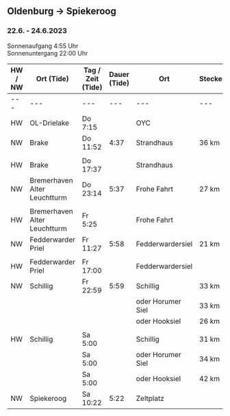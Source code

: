 ## Oldenburg → Spiekeroog

### 22.6. - 24.6.2023

Sonnenaufgang 4:55 Uhr \
Sonnenuntergang 22:00 Uhr 

| HW / NW | Ort (Tide)                   | Tag / Zeit (Tide) | Dauer (Tide) | Ort               | Stecke | Ab / An | Dauer |
|---------|------------------------------|-------------------|--------------|-------------------|--------|---------|-------|
| ---     | ---                          | ---               | ---          | ---               | ---    | ---     | ---   |
| HW      | OL-Drielake                  | Do 7:15           |              | OYC               |        | 6:00    |       |
| NW      | Brake                        | Do 11:52          | 4:37         | Strandhaus        | 36 km  | 11:00   | 5:00  |
|         |                              |                   |              |                   |        |         |       |
| HW      | Brake                        | Do 17:37          |              | Strandhaus        |        | 17:30   |       |
| NW      | Bremerhaven Alter Leuchtturm | Do 23:14          | 5:37         | Frohe Fahrt       | 27 km  | 21:30   | 4:00  |
|         |                              |                   |              |                   |        |         |       |
| HW      | Bremerhaven Alter Leuchtturm | Fr 5:25           |              | Frohe Fahrt       |        | 4:15    |       |
| NW      | Fedderwarder Priel           | Fr 11:27          | 5:58         | Fedderwardersiel  | 21 km  | 7:45    | 3:30  |
|         |                              |                   |              |                   |        |         |       |
| HW      | Fedderwarder Priel           | Fr 17:00          |              | Fedderwardersiel  |        | 15:00   |       |
| NW      | Schillig                     | Fr 22:59          | 5:59         | Schillig          | 33 km  | 20:30   | 5:30  |
|         |                              |                   |              | oder Horumer Siel | 33 km  | 20:30   | 5:30  |
|         |                              |                   |              | oder Hooksiel     | 26 km  | 19:30   | 4:30  |
|         |                              |                   |              |                   |        |         |       |
| HW      | Schillig                     | Sa 5:00           |              | Schillig          | 31 km  | 5:00    |       |
|         |                              | Sa 5:00           |              | oder Horumer Siel | 34 km  | 4:30    |       |
|         |                              | Sa 5:00           |              | oder Hooksiel     | 42 km  | 3:30    |       |
| NW      | Spiekeroog                   | Sa 10:22          | 5:22         | Zeltplatz         |        |         |       |
